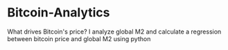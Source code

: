 # Bitcoin-Analytics
What drives Bitcoin's price? I analyze global M2 and calculate a regression between bitcoin price and global M2 using python
